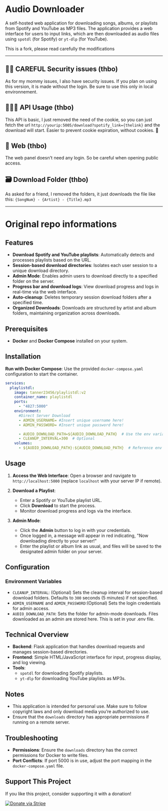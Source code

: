# Audio Downloader

A self-hosted web application for downloading songs, albums, or playlists from Spotify and YouTube as MP3 files. The application provides a web interface for users to input links, which are then downloaded as audio files using `spotdl` (for Spotify) or `yt-dlp` (for YouTube).

This is a fork, please read carefully the modifications

----

## 👮🏼 CAREFUL Security issues (thbo)

As for my mommy issues, I also have security issues. If you plan on using this version, it is made without the login. Be sure to use this only in local environnement.

## 👩🏼‍💻 API Usage (thbo)

This API is basic, I just removed the need of the cookie, so you can just fetch the url
`http://yourip:5005/download?spotify_link={thelink}`
and the download will start. Easier to prevent cookie expiration, without cookies. 🤡

## 🛜 Web (thbo)

The web panel doesn't need any login. So be careful when opening public access.

## 🗃️ Download Folder (thbo)

As asked for a friend, I removed the folders, it just downloads the file like this: `{SongNum} - {Artist} - {Title}.mp3`

---

# Original repo informations

## Features

- **Download Spotify and YouTube playlists**: Automatically detects and processes playlists based on the URL.
- **Session-based download directories**: Isolates each user session to a unique download directory.
- **Admin Mode**: Enables admin users to download directly to a specified folder on the server.
- **Progress bar and download logs**: View download progress and logs in real-time via the web interface.
- **Auto-cleanup**: Deletes temporary session download folders after a specified time.
- **Organized Downloads**: Downloads are structured by artist and album folders, maintaining organization across downloads.
<!--- **Admin mode**: Allows the admin to specify a custom directory for downloads.
-->
## Prerequisites

- **Docker** and **Docker Compose** installed on your system.

## Installation

**Run with Docker Compose**:
   Use the provided `docker-compose.yaml` configuration to start the container.
```yaml
services:
  playlistdl:
    image: tanner23456/playlistdl:v2
    container_name: playlistdl
    ports:
      - "4827:5000"
    environment:
      #Direct Server Download
      - ADMIN_USERNAME= #Insert unique username here!
      - ADMIN_PASSWORD= #Insert unique password here!

      - AUDIO_DOWNLOAD_PATH=${AUDIO_DOWNLOAD_PATH}  # Use the env variable
      - CLEANUP_INTERVAL=300  # Optional
    volumes:
      - ${AUDIO_DOWNLOAD_PATH}:${AUDIO_DOWNLOAD_PATH}  # Reference env variable here as well


```

## Usage

1. **Access the Web Interface**:
   Open a browser and navigate to `http://localhost:5000` (replace `localhost` with your server IP if remote).

2. **Download a Playlist**:
   - Enter a Spotify or YouTube playlist URL.
   - Click **Download** to start the process.
   - Monitor download progress and logs via the interface.
3. **Admin Mode**:
   - Click the **Admin** button to log in with your credentials.
   - Once logged in, a message will appear in red indicating, "Now downloading directly to your server!"
   - Enter the playlist or album link as usual, and files will be saved to the designated admin folder on your server.
<!--
3. **Admin Mode**:
   - Click the **Admin** button to log in with your credentials.
   - Once logged in, specify a custom folder name where the files will be downloaded.
-->
## Configuration

### Environment Variables

- `CLEANUP_INTERVAL`: (Optional) Sets the cleanup interval for session-based download folders. Defaults to `300` seconds (5 minutes) if not specified.
- `ADMIN_USERNAME` and `ADMIN_PASSWORD`:(Optional) Sets the login credentials for admin access.
- `AUDIO_DOWNLOAD_PATH`: Sets the folder for admin-mode downloads. Files downloaded as an admin are stored here. This is set in your .env file.

## Technical Overview

- **Backend**: Flask application that handles download requests and manages session-based directories.
- **Frontend**: Simple HTML/JavaScript interface for input, progress display, and log viewing.
- **Tools**:
  - `spotdl` for downloading Spotify playlists.
  - `yt-dlp` for downloading YouTube playlists as MP3s.

## Notes

- This application is intended for personal use. Make sure to follow copyright laws and only download media you’re authorized to use.
- Ensure that the `downloads` directory has appropriate permissions if running on a remote server.

## Troubleshooting

- **Permissions**: Ensure the `downloads` directory has the correct permissions for Docker to write files.
- **Port Conflicts**: If port 5000 is in use, adjust the port mapping in the `docker-compose.yaml` file.

## Support This Project

If you like this project, consider supporting it with a donation!

[![Donate via Stripe](https://img.shields.io/badge/Donate-Stripe-blue?style=flat&logo=stripe)](https://buy.stripe.com/6oEdU3dWS19C556dQQ)

